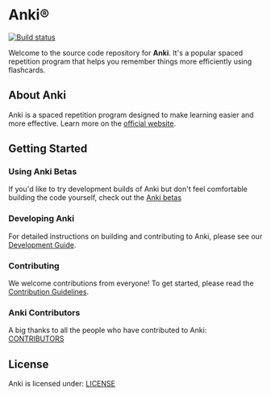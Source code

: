 # Anki®

[![Build status](https://badge.buildkite.com/c9edf020a4aec976f9835e54751cc5409d843adbb66d043bd3.svg?branch=main)](https://buildkite.com/ankitects/anki-ci)

Welcome to the source code repository for **Anki**. It's a popular spaced repetition program that helps you remember things more efficiently using flashcards.

## About Anki

Anki is a spaced repetition program designed to make learning easier and more effective. Learn more on the [official website](https://apps.ankiweb.net). 

## Getting Started

### Using Anki Betas

If you'd like to try development builds of Anki but don't feel comfortable building the code yourself, check out the [Anki betas](https://betas.ankiweb.net/)

### Developing Anki

For detailed instructions on building and contributing to Anki, please see our [Development Guide](./docs/development.md).

### Contributing

We welcome contributions from everyone! To get started, please read the [Contribution Guidelines](./docs/contributing.md).

### Anki Contributors

A big thanks to all the people who have contributed to Anki:
[CONTRIBUTORS](./CONTRIBUTORS)

## License

Anki is licensed under: [LICENSE](./LICENSE)
